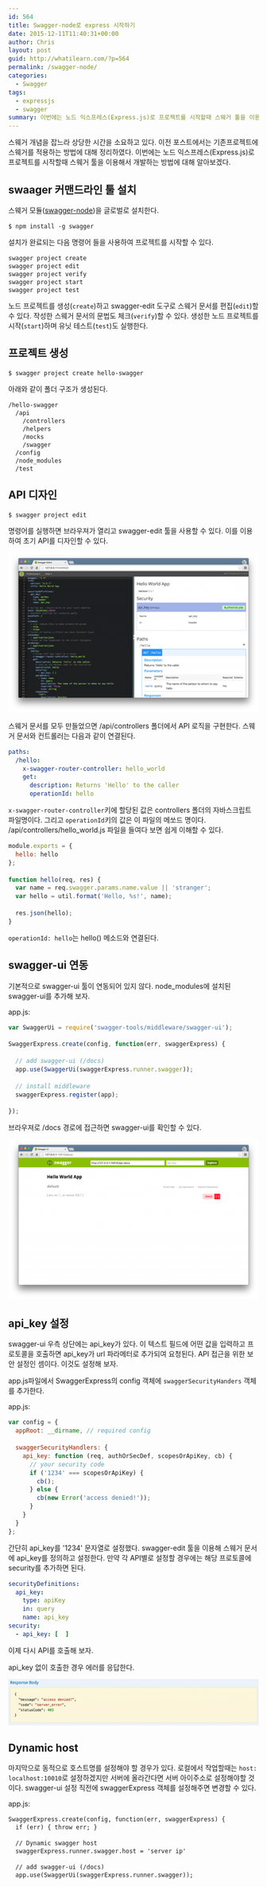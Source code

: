 ```yaml
---
id: 564
title: Swagger-node로 express 시작하기
date: 2015-12-11T11:40:31+00:00
author: Chris
layout: post
guid: http://whatilearn.com/?p=564
permalink: /swagger-node/
categories:
  - Swagger
tags:
  - expressjs
  - swagger
summary: 이번에는 노드 익스프레스(Express.js)로 프로젝트를 시작할때 스웨거 툴을 이용해서 개발하는 방법에 대해 알아보겠다.
---
```

스웨거 개념을 잡느라 상당한 시간을 소요하고 있다. 이전 포스트에서는 기존프로젝트에 스웨거를 적용하는 방법에 대해 정리하였다. 이번에는 노드 익스프레스(Express.js)로 프로젝트를 시작할때 스웨거 툴을 이용해서 개발하는 방법에 대해 알아보겠다. 


## swaager 커맨드라인 툴 설치

스웨거 모듈([swagger-node](https://github.com/swagger-api/swagger-node))을 글로벌로 설치한다.

```
$ npm install -g swagger
```

설치가 완료되는 다음 명령어 들을 사용하여 프로젝트를 시작할 수 있다.

```
swagger project create
swagger project edit
swagger project verify
swagger project start
swagger project test
```

노드 프로젝트를 생성(`create`)하고 swagger-edit 도구로 스웨거 문서를 편집(`edit`)할수 있다. 작성한 스웨거 문서의 문법도 체크(`verify`)할 수 있다. 생성한 노드 프로젝트를 시작(`start`)하며 유닛 테스트(`test`)도 실행한다.


## 프로젝트 생성

```
$ swagger project create hello-swagger
```

아래와 같이 폴더 구조가 생성된다.

```
/hello-swagger
  /api
    /controllers
    /helpers
    /mocks
    /swagger
  /config
  /node_modules
  /test
```


## API 디자인

```
$ swagger project edit
```

명령어를 실행하면 브라우져가 열리고 swagger-edit 툴을 사용할 수 있다. 이를 이용하여 초기 API를 디자인할 수 있다.

![](/assets/imgs/2015/swagger1.png)

스웨거 문서를 모두 만들었으면 /api/controllers 폴더에서 API 로직을 구현한다. 스웨거 문서와 컨트롤러는 다음과 같이 연결된다. 

```yaml
paths:
  /hello:
    x-swagger-router-controller: hello_world
    get:
      description: Returns 'Hello' to the caller
      operationId: hello 
```

`x-swagger-router-controller`키에 할당된 값은 controllers 폴더의 자바스크립트 파일명이다. 그리고 `operationId`키의 값은 이 파일의 메쏘드 명이다. /api/controllers/hello_world.js 파일을 들여다 보면 쉽게 이해할 수 있다.

```javascript
module.exports = {
  hello: hello
};

function hello(req, res) {
  var name = req.swagger.params.name.value || 'stranger';
  var hello = util.format('Hello, %s!', name);

  res.json(hello);
}
```

`operationId: hello`는 hello() 메소드와 연결된다.


## swagger-ui 연동

기본적으로 swagger-ui 툴이 연동되어 있지 않다. node_modules에 설치된 swagger-ui를 추가해 보자.

app.js:

```javascript
var SwaggerUi = require('swagger-tools/middleware/swagger-ui');

SwaggerExpress.create(config, function(err, swaggerExpress) {

  // add swagger-ui (/docs)
  app.use(SwaggerUi(swaggerExpress.runner.swagger));

  // install middleware
  swaggerExpress.register(app);

});
```

브라우져로 /docs 경로에 접근하면 swagger-ui를 확인할 수 있다.

![](/assets/imgs/2015/swagger2.png)

## api_key 설정

swagger-ui 우측 상단에는 api_key가 있다. 이 텍스트 필드에 어떤 값을 입력하고 프로토콜을 호출하면 api_key가 url 파라메터로 추가되여 요청된다. API 접근을 위한 보안 설정인 셈이다. 이것도 설정해 보자.

app.js파일에서 SwaggerExpress의 config 객체에 `swaggerSecurityHanders` 객체를 추가한다.

app.js:

```javascript
var config = {
  appRoot: __dirname, // required config

  swaggerSecurityHandlers: {
    api_key: function (req, authOrSecDef, scopesOrApiKey, cb) {
      // your security code
      if ('1234' === scopesOrApiKey) {
        cb();
      } else {
        cb(new Error('access denied!'));
      }
    }
  }
};
```

간단히 api_key를 '1234' 문자열로 설정했다.  swagger-edit 툴을 이용해 스웨거 문서에 api_key를 정의하고 설정한다. 만약 각 API별로 설정할 경우에는 해당 프로토콜에 security를 추가하면 된다.

```yaml
securityDefinitions:
  api_key:
    type: apiKey
    in: query
    name: api_key
security:
  - api_key: [  ]    
```

이제 다시 API를 호출해 보자.

api_key 없이 호출한 경우 에러를 응답한다.

![](/assets/imgs/2015/swagger3.png)


## Dynamic host

마지막으로 동적으로 호스트명를 설정해야 할 경우가 있다. 로컬에서 작업할때는 `host: localhost:10010`로 설정하겠지만 서버에 올라간다면 서버 아이주소로 설정해야할 것이다. swagger-ui 설정 직전에 swaggerExpress 객체를 설정해주면 변경할 수 있다.

app.js:

```
SwaggerExpress.create(config, function(err, swaggerExpress) {
  if (err) { throw err; }

  // Dynamic swagger host
  swaggerExpress.runner.swagger.host = 'server ip'
  
  // add swagger-ui (/docs)
  app.use(SwaggerUi(swaggerExpress.runner.swagger));
```
